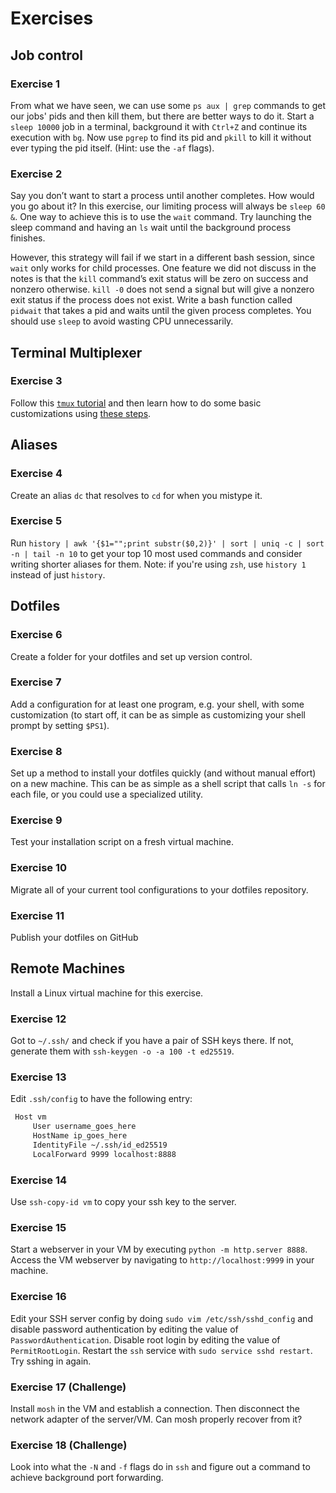 # Exercises

## Job control

### Exercise 1

From what we have seen, we can use some `ps aux | grep` commands to get our jobs' pids and then kill them, but there are better ways to do it. Start a `sleep 10000` job in a terminal, background it with `Ctrl+Z` and continue its execution with `bg`. Now use `pgrep` to find its pid and `pkill` to kill it without ever typing the pid itself. (Hint: use the `-af` flags).

### Exercise 2

Say you don’t want to start a process until another completes. How would you go about it? In this exercise, our limiting process will always be `sleep 60 &`. One way to achieve this is to use the `wait` command. Try launching the sleep command and having an `ls` wait until the background process finishes.

However, this strategy will fail if we start in a different bash session, since `wait` only works for child processes. One feature we did not discuss in the notes is that the `kill` command’s exit status will be zero on success and nonzero otherwise. `kill -0` does not send a signal but will give a nonzero exit status if the process does not exist. Write a bash function called `pidwait` that takes a pid and waits until the given process completes. You should use `sleep` to avoid wasting CPU unnecessarily.

## Terminal Multiplexer

### Exercise 3

Follow this [`tmux` tutorial](https://www.hamvocke.com/blog/a-quick-and-easy-guide-to-tmux/) and then learn how to do some basic customizations using [these steps](https://www.hamvocke.com/blog/a-guide-to-customizing-your-tmux-conf/).

## Aliases

### Exercise 4

Create an alias `dc` that resolves to `cd` for when you mistype it.

### Exercise 5

Run `history | awk '{$1="";print substr($0,2)}' | sort | uniq -c | sort -n | tail -n 10` to get your top 10 most used commands and consider writing shorter aliases for them. Note: if you're using `zsh`, use `history 1` instead of just `history`.

## Dotfiles

### Exercise 6

Create a folder for your dotfiles and set up version control.

### Exercise 7

Add a configuration for at least one program, e.g. your shell, with some customization (to start off, it can be as simple as customizing your shell prompt by setting `$PS1`).

### Exercise 8

Set up a method to install your dotfiles quickly (and without manual effort) on a new machine. This can be as simple as a shell script that calls `ln -s` for each file, or you could use a specialized utility.

### Exercise 9

Test your installation script on a fresh virtual machine.

### Exercise 10

Migrate all of your current tool configurations to your dotfiles repository.

### Exercise 11

Publish your dotfiles on GitHub

## Remote Machines

Install a Linux virtual machine for this exercise.

### Exercise 12

Got to `~/.ssh/` and check if you have a pair of SSH keys there. If not, generate them with `ssh-keygen -o -a 100 -t ed25519`.

### Exercise 13

Edit `.ssh/config` to have the following entry:

```sh
 Host vm
     User username_goes_here
     HostName ip_goes_here
     IdentityFile ~/.ssh/id_ed25519
     LocalForward 9999 localhost:8888
```

### Exercise 14

Use `ssh-copy-id vm` to copy your ssh key to the server.

### Exercise 15

Start a webserver in your VM by executing `python -m http.server 8888`. Access the VM webserver by navigating to `http://localhost:9999` in your machine.

### Exercise 16

Edit your SSH server config by doing `sudo vim /etc/ssh/sshd_config` and disable password authentication by editing the value of `PasswordAuthentication`. Disable root login by editing the value of `PermitRootLogin`. Restart the `ssh` service with `sudo service sshd restart`. Try sshing in again.

### Exercise 17 (Challenge)

Install `mosh` in the VM and establish a connection. Then disconnect the network adapter of the server/VM. Can mosh properly recover from it?

### Exercise 18 (Challenge)

Look into what the `-N` and `-f` flags do in `ssh` and figure out a command to achieve background port forwarding.
